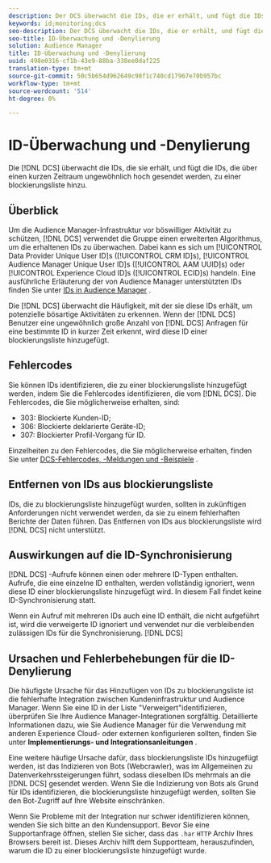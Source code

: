 ```yaml
---
description: Der DCS überwacht die IDs, die er erhält, und fügt die IDs, die über einen kurzen Zeitraum ungewöhnlich hoch gesendet werden, zu einer blockierungsliste hinzu.
keywords: id;monitoring;dcs
seo-description: Der DCS überwacht die IDs, die er erhält, und fügt die IDs, die über einen kurzen Zeitraum ungewöhnlich hoch gesendet werden, zu einer blockierungsliste hinzu.
seo-title: ID-Überwachung und -Denylierung
solution: Audience Manager
title: ID-Überwachung und -Denylierung
uuid: 498e0316-cf1b-43e9-88ba-338ee0daf225
translation-type: tm+mt
source-git-commit: 50c5b654d962649c98f1c740cd17967e70b957bc
workflow-type: tm+mt
source-wordcount: '514'
ht-degree: 0%

---
```



# ID-Überwachung und -Denylierung

Die [!DNL DCS] überwacht die IDs, die sie erhält, und fügt die IDs, die über einen kurzen Zeitraum ungewöhnlich hoch gesendet werden, zu einer blockierungsliste hinzu.

## Überblick

Um die Audience Manager-Infrastruktur vor böswilliger Aktivität zu schützen, [!DNL DCS] verwendet die Gruppe einen erweiterten Algorithmus, um die erhaltenen IDs zu überwachen. Dabei kann es sich um [!UICONTROL Data Provider Unique User ID]s ([!UICONTROL CRM ID]s), [!UICONTROL Audience Manager Unique User ID]s ([!UICONTROL AAM UUID]s) oder [!UICONTROL Experience Cloud ID]s ([!UICONTROL ECID]s) handeln. Eine ausführliche Erläuterung der von Audience Manager unterstützten IDs finden Sie unter [IDs in Audience Manager](../../../reference/ids-in-aam.md) .

Die [!DNL DCS] überwacht die Häufigkeit, mit der sie diese IDs erhält, um potenzielle bösartige Aktivitäten zu erkennen. Wenn der [!DNL DCS] Benutzer eine ungewöhnlich große Anzahl von [!DNL DCS] Anfragen für eine bestimmte ID in kurzer Zeit erkennt, wird diese ID einer blockierungsliste hinzugefügt.

## Fehlercodes

Sie können IDs identifizieren, die zu einer blockierungsliste hinzugefügt werden, indem Sie die Fehlercodes identifizieren, die vom [!DNL DCS]. Die Fehlercodes, die Sie möglicherweise erhalten, sind:

* 303: Blockierte Kunden-ID;
* 306: Blockierte deklarierte Geräte-ID;
* 307: Blockierter Profil-Vorgang für ID.

Einzelheiten zu den Fehlercodes, die Sie möglicherweise erhalten, finden Sie unter [DCS-Fehlercodes, -Meldungen und -Beispiele](dcs-error-codes.md) .

## Entfernen von IDs aus blockierungsliste

IDs, die zu blockierungsliste hinzugefügt wurden, sollten in zukünftigen Anforderungen nicht verwendet werden, da sie zu einem fehlerhaften Berichte der Daten führen. Das Entfernen von IDs aus blockierungsliste wird [!DNL DCS] nicht unterstützt.

## Auswirkungen auf die ID-Synchronisierung

[!DNL DCS] -Aufrufe können einen oder mehrere ID-Typen enthalten. Aufrufe, die eine einzelne ID enthalten, werden vollständig ignoriert, wenn diese ID einer blockierungsliste hinzugefügt wird. In diesem Fall findet keine ID-Synchronisierung statt.

Wenn ein Aufruf mit mehreren IDs auch eine ID enthält, die nicht aufgeführt ist, wird die verweigerte ID ignoriert und verwendet nur die verbleibenden zulässigen IDs für die Synchronisierung. [!DNL DCS]

## Ursachen und Fehlerbehebungen für die ID-Denylierung

Die häufigste Ursache für das Hinzufügen von IDs zu blockierungsliste ist die fehlerhafte Integration zwischen Kundeninfrastruktur und Audience Manager. Wenn Sie eine ID in der Liste &quot;Verweigert&quot;identifizieren, überprüfen Sie Ihre Audience Manager-Integrationen sorgfältig. Detaillierte Informationen dazu, wie Sie Audience Manager für die Verwendung mit anderen Experience Cloud- oder externen  konfigurieren sollten, finden Sie unter **Implementierungs- und Integrationsanleitungen** .

Eine weitere häufige Ursache dafür, dass blockierungsliste IDs hinzugefügt werden, ist das Indizieren von Bots (Webcrawler), was im Allgemeinen zu Datenverkehrssteigerungen führt, sodass dieselben IDs mehrmals an die [!DNL DCS] gesendet werden. Wenn Sie die Indizierung von Bots als Grund für IDs identifizieren, die blockierungsliste hinzugefügt werden, sollten Sie den Bot-Zugriff auf Ihre Website einschränken.

Wenn Sie Probleme mit der Integration nur schwer identifizieren können, wenden Sie sich bitte an den Kundensupport. Bevor Sie eine Supportanfrage öffnen, stellen Sie sicher, dass das `.har` `HTTP` Archiv Ihres Browsers bereit ist. Dieses Archiv hilft dem Supportteam, herauszufinden, warum die ID zu einer blockierungsliste hinzugefügt wurde.